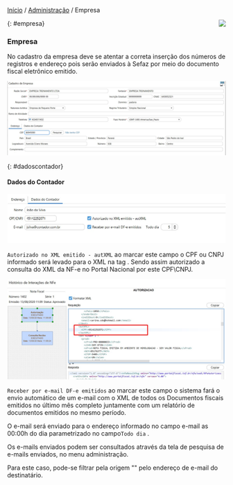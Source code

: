 [Início](index.md) / [Administração](administracao.md) / Empresa

<a href="http://docs.continentenuvem.com.br/dicas.html#dicas"><img align="right" src="http://docs.continentenuvem.com.br/images/dicas.png"></a>

{: #empresa}

### Empresa

No cadastro da empresa deve se atentar a correta inserção dos números de registros e endereço pois serão enviados à Sefaz por meio do documento fiscal eletrônico emitido.

![](images/administracao_empresa.jpg)

{: #dadoscontador}

#### Dados do Contador

![](images/administracao_empresa_contador.jpg)

`Autorizado no XML emitido - autXML` ao marcar este campo o CPF ou CNPJ informado será levado para o XML na tag <autXML>. Sendo assim autorizado a consulta do XML da NF-e no Portal Nacional por este CPF\CNPJ. 

![](images/administracao_empresa_contador_autxml.jpg)

`Receber por e-mail DF-e emitidos` ao marcar este campo o sistema fará o envio automático de um e-mail com o XML de todos os Documentos fiscais emitidos no último mês completo juntamente com um relatório de documentos emitidos no mesmo período. 

O e-mail será enviado para o endereço informado no campo e-mail as 00:00h do dia parametrizado no campo`Todo dia` .



Os e-mails enviados podem ser consultados através da tela de pesquisa de e-mails enviados, no menu administração.

Para este caso, pode-se filtrar pela origem "" pelo endereço de e-mail do destinatário.